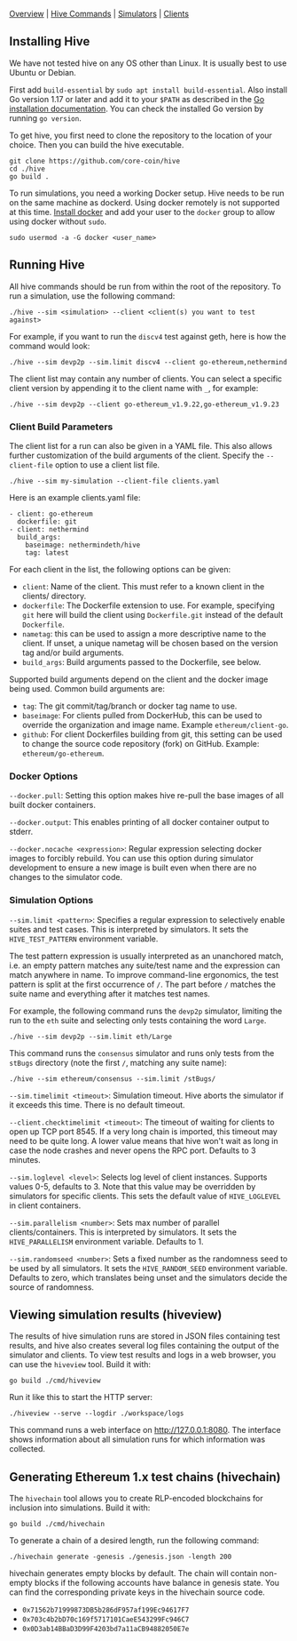 [Overview] | [Hive Commands] | [Simulators] | [Clients]

## Installing Hive

We have not tested hive on any OS other than Linux. It is usually best to use Ubuntu or
Debian.

First add `build-essential` by `sudo apt install build-essential`. Also install Go
version 1.17 or later and add it to your `$PATH` as described in the [Go installation
documentation]. You can check the installed Go version by running `go version`.

To get hive, you first need to clone the repository to the location of your choice.
Then you can build the hive executable.

    git clone https://github.com/core-coin/hive
    cd ./hive
    go build .

To run simulations, you need a working Docker setup. Hive needs to be run on the same
machine as dockerd. Using docker remotely is not supported at this time. [Install docker]
and add your user to the `docker` group to allow using docker without `sudo`.

    sudo usermod -a -G docker <user_name>

## Running Hive

All hive commands should be run from within the root of the repository. To run a
simulation, use the following command:

    ./hive --sim <simulation> --client <client(s) you want to test against>

For example, if you want to run the `discv4` test against geth, here is
how the command would look:

    ./hive --sim devp2p --sim.limit discv4 --client go-ethereum,nethermind

The client list may contain any number of clients. You can select a specific client
version by appending it to the client name with `_`, for example:

    ./hive --sim devp2p --client go-ethereum_v1.9.22,go-ethereum_v1.9.23

### Client Build Parameters

The client list for a run can also be given in a YAML file. This also allows further
customization of the build arguments of the client. Specify the `--client-file` option to
use a client list file.

    ./hive --sim my-simulation --client-file clients.yaml

Here is an example clients.yaml file:

    - client: go-ethereum
      dockerfile: git
    - client: nethermind
      build_args:
        baseimage: nethermindeth/hive
        tag: latest

For each client in the list, the following options can be given:

 - `client`: Name of the client. This must refer to a known client in the clients/ directory.
 - `dockerfile`: The Dockerfile extension to use. For example, specifying `git` here will
   build the client using `Dockerfile.git` instead of the default `Dockerfile`.
 - `nametag`: this can be used to assign a more descriptive name to the client. If unset,
   a unique nametag will be chosen based on the version tag and/or build arguments.
 - `build_args`: Build arguments passed to the Dockerfile, see below.

Supported build arguments depend on the client and the docker image being used. Common build
arguments are:

 - `tag`: The git commit/tag/branch or docker tag name to use.
 - `baseimage`: For clients pulled from DockerHub, this can be used to override the organization
   and image name. Example `ethereum/client-go`.
 - `github`: For client Dockerfiles building from git, this setting can be used to change
   the source code repository (fork) on GitHub. Example: `ethereum/go-ethereum`.

### Docker Options

`--docker.pull`: Setting this option makes hive re-pull the base images of all built
docker containers.

`--docker.output`: This enables printing of all docker container output to stderr.

`--docker.nocache <expression>`: Regular expression selecting docker images to forcibly
rebuild. You can use this option during simulator development to ensure a new image is
built even when there are no changes to the simulator code.

### Simulation Options

`--sim.limit <pattern>`: Specifies a regular expression to selectively enable suites and
test cases. This is interpreted by simulators. It sets the `HIVE_TEST_PATTERN` environment
variable.

The test pattern expression is usually interpreted as an unanchored match, i.e. an empty
pattern matches any suite/test name and the expression can match anywhere in name. To
improve command-line ergonomics, the test pattern is split at the first occurrence of `/`.
The part before `/` matches the suite name and everything after it matches test names.

For example, the following command runs the `devp2p` simulator, limiting the run to the
`eth` suite and selecting only tests containing the word `Large`.

    ./hive --sim devp2p --sim.limit eth/Large

This command runs the `consensus` simulator and runs only tests from the `stBugs`
directory (note the first `/`, matching any suite name):

    ./hive --sim ethereum/consensus --sim.limit /stBugs/

`--sim.timelimit <timeout>`: Simulation timeout. Hive aborts the simulator if it exceeds
this time. There is no default timeout.

`--client.checktimelimit <timeout>`: The timeout of waiting for clients to open up TCP
port 8545. If a very long chain is imported, this timeout may need to be quite long. A
lower value means that hive won't wait as long in case the node crashes and never opens
the RPC port. Defaults to 3 minutes.

`--sim.loglevel <level>`: Selects log level of client instances. Supports values 0-5,
defaults to 3. Note that this value may be overridden by simulators for specific clients.
This sets the default value of `HIVE_LOGLEVEL` in client containers.

`--sim.parallelism <number>`: Sets max number of parallel clients/containers. This is
interpreted by simulators. It sets the `HIVE_PARALLELISM` environment variable. Defaults
to 1.

`--sim.randomseed <number>`: Sets a fixed number as the randomness seed to be used by all
simulators. It sets the `HIVE_RANDOM_SEED` environment variable. Defaults to zero, which
translates being unset and the simulators decide the source of randomness.

## Viewing simulation results (hiveview)

The results of hive simulation runs are stored in JSON files containing test results, and
hive also creates several log files containing the output of the simulator and clients. To
view test results and logs in a web browser, you can use the `hiveview` tool. Build it
with:

    go build ./cmd/hiveview

Run it like this to start the HTTP server:

    ./hiveview --serve --logdir ./workspace/logs

This command runs a web interface on <http://127.0.0.1:8080>. The interface shows
information about all simulation runs for which information was collected.

## Generating Ethereum 1.x test chains (hivechain)

The `hivechain` tool allows you to create RLP-encoded blockchains for inclusion into
simulations. Build it with:

    go build ./cmd/hivechain

To generate a chain of a desired length, run the following command:

    ./hivechain generate -genesis ./genesis.json -length 200

hivechain generates empty blocks by default. The chain will contain non-empty blocks if
the following accounts have balance in genesis state. You can find the corresponding
private keys in the hivechain source code.

- `0x71562b71999873DB5b286dF957af199Ec94617F7`
- `0x703c4b2bD70c169f5717101CaeE543299Fc946C7`
- `0x0D3ab14BBaD3D99F4203bd7a11aCB94882050E7e`

[Go installation documentation]: https://golang.org/doc/install
[Install docker]: https://docs.docker.com/engine/install/debian/#install-using-the-repository
[Overview]: ./overview.md
[Hive Commands]: ./commandline.md
[Simulators]: ./simulators.md
[Clients]: ./clients.md
